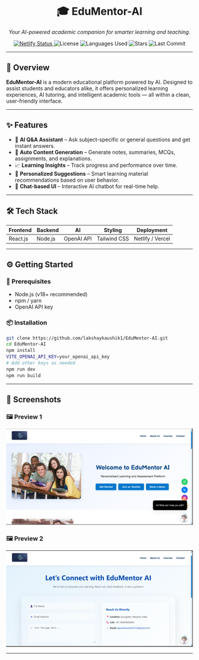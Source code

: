 <h1 align="center">🎓 EduMentor-AI</h1>

<p align="center">
  <i>Your AI-powered academic companion for smarter learning and teaching.</i>
</p>

<p align="center">
  <a href="https://app.netlify.com/sites/edumentor-ai/deploys">
    <img src="https://api.netlify.com/api/v1/badges/c60651a5-a1d5-4b71-9a82-725b63f716e5/deploy-status" alt="Netlify Status">
  </a>
  <img src="https://img.shields.io/badge/License-Apache_2.0-blue.svg?style=flat-square" alt="License">
  <img src="https://img.shields.io/github/languages/count/lakshaykaushik1/EduMentor-AI?style=flat-square&color=blueviolet" alt="Languages Used">
  <img src="https://img.shields.io/github/stars/lakshaykaushik1/EduMentor-AI?style=flat-square&color=yellow" alt="Stars">
  <img src="https://img.shields.io/github/last-commit/lakshaykaushik1/EduMentor-AI?style=flat-square&color=brightgreen" alt="Last Commit">
</p>

---

## 🚀 Overview

**EduMentor-AI** is a modern educational platform powered by AI. Designed to assist students and educators alike, it offers personalized learning experiences, AI tutoring, and intelligent academic tools — all within a clean, user-friendly interface.

---

## ✨ Features

- 🤖 **AI Q&A Assistant** – Ask subject-specific or general questions and get instant answers.
- 📄 **Auto Content Generation** – Generate notes, summaries, MCQs, assignments, and explanations.
- 📈 **Learning Insights** – Track progress and performance over time.
- 🧠 **Personalized Suggestions** – Smart learning material recommendations based on user behavior.
- 💬 **Chat-based UI** – Interactive AI chatbot for real-time help.

---

## 🛠️ Tech Stack

| Frontend | Backend | AI | Styling | Deployment |
|----------|---------|----|---------|------------|
| React.js | Node.js | OpenAI API | Tailwind CSS | Netlify / Vercel |

---

## ⚙️ Getting Started

### 🔧 Prerequisites

- Node.js (v18+ recommended)
- npm / yarn
- OpenAI API key

### 📦 Installation

```bash
git clone https://github.com/lakshaykaushik1/EduMentor-AI.git
cd EduMentor-AI
npm install
VITE_OPENAI_API_KEY=your_openai_api_key
# Add other keys as needed
npm run dev
npm run build
```
---
## 📸 Screenshots

### 🖼️ Preview 1
![Preview 1](preview1.png)

### 🖼️ Preview 2
![Preview 2](preview2.png)

---


